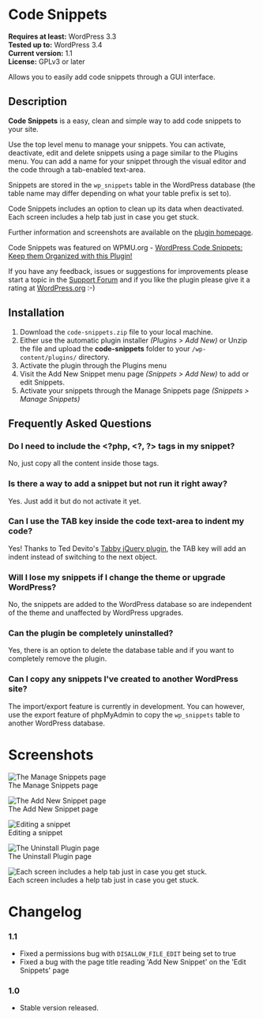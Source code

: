 Code Snippets
=============

**Requires at least:** WordPress 3.3   
**Tested up to:** WordPress 3.4   
**Current version:** 1.1   
**License:** GPLv3 or later   

Allows you to easily add code snippets through a GUI interface.

Description
-----------

**Code Snippets** is a easy, clean and simple way to add code snippets to your site. 

Use the top level menu to manage your snippets. You can activate, deactivate, edit and delete snippets using a page similar to the Plugins menu. You can add a name for your snippet through the visual editor and the code through a tab-enabled text-area.

Snippets are stored in the `wp_snippets` table in the WordPress database (the table name may differ depending on what your table prefix is set to).

Code Snippets includes an option to clean up its data when deactivated. Each screen includes a help tab just in case you get stuck.

Further information and screenshots are available on the [plugin homepage]( http://bungeshea.wordpress.com/plugins/code-snippets).

Code Snippets was featured on WPMU.org - [WordPress Code Snippets: Keep them Organized with this Plugin!](http://wpmu.org/wordpress-code-snippets/)

If you have any feedback, issues or suggestions for improvements please start a topic in the [Support Forum](http://wordpress.org/support/plugin/code-snippets) and if you like the plugin please give it a rating at [WordPress.org](http://wordpress.org/extend/plugins/code-snippets) :-)

Installation
------------

1. Download the `code-snippets.zip` file to your local machine.
2. Either use the automatic plugin installer *(Plugins > Add New)* or Unzip the file and upload the **code-snippets** folder to your `/wp-content/plugins/` directory.
3. Activate the plugin through the Plugins menu
4. Visit the Add New Snippet menu page *(Snippets > Add New)* to add or edit Snippets.
5. Activate your snippets through the Manage Snippets page *(Snippets > Manage Snippets)*

Frequently Asked Questions
--------------------------

### Do I need to include the &lt;?php, &lt;?, ?&gt; tags in my snippet?
No, just copy all the content inside those tags.

### Is there a way to add a snippet but not run it right away?
Yes. Just add it but do not activate it yet.

### Can I use the TAB key inside the code text-area to indent my code?
Yes! Thanks to Ted Devito's [Tabby jQuery plugin](http://teddevito.com/demos/textarea.html), the TAB key will add an indent instead of switching to the next object.

### Will I lose my snippets if I change the theme or upgrade WordPress?
No, the snippets are added to the WordPress database so are independent of the theme and unaffected by WordPress upgrades.

### Can the plugin be completely uninstalled?
Yes, there is an option to delete the database table and if you want to completely remove the plugin.

### Can I copy any snippets I've created to another WordPress site?
The import/export feature is currently in development. You can however, use the export feature of phpMyAdmin to copy the `wp_snippets` table to another WordPress database.

Screenshots
===========

![The Manage Snippets page](code-snippets/blob/master/screenshot-1.png)   
The Manage Snippets page   

![The Add New Snippet page](code-snippets/blob/master/screenshot-2.png)   
The Add New Snippet page   

![Editing a snippet](code-snippets/blob/master/screenshot-3.png)   
Editing a snippet   

![The Uninstall Plugin page](code-snippets/blob/master/screenshot-4.png)   
The Uninstall Plugin page   

![Each screen includes a help tab just in case you get stuck.](code-snippets/blob/master/screenshot-5.png)   
Each screen includes a help tab just in case you get stuck.   

Changelog
=========

### 1.1
* Fixed a permissions bug with `DISALLOW_FILE_EDIT` being set to true
* Fixed a bug with the page title reading 'Add New Snippet' on the 'Edit Snippets' page

### 1.0
* Stable version released.